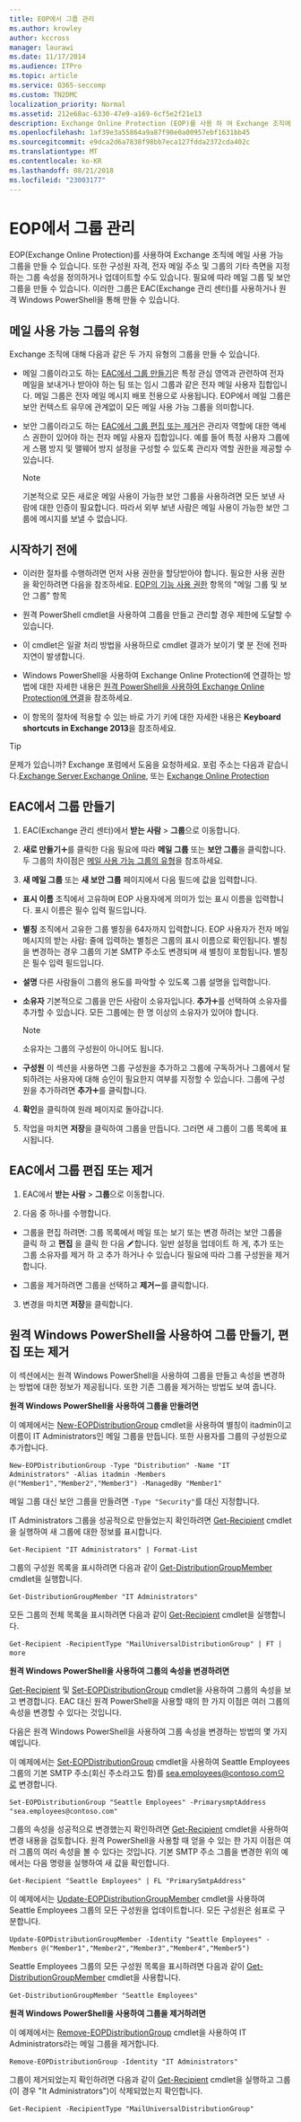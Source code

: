 ```yaml
---
title: EOP에서 그룹 관리
ms.author: krowley
author: kccross
manager: laurawi
ms.date: 11/17/2014
ms.audience: ITPro
ms.topic: article
ms.service: O365-seccomp
ms.custom: TN2DMC
localization_priority: Normal
ms.assetid: 212e68ac-6330-47e9-a169-6cf5e2f21e13
description: Exchange Online Protection (EOP)를 사용 하 여 Exchange 조직에 대 한 메일 사용이 가능한 그룹을 만들 수 있습니다. 또한 정의 또는 멤버 자격, 전자 메일 주소 및 그룹의 다른 측면을 지정 하는 그룹 속성을 업데이트 하려면 EOP를 사용할 수 있습니다.
ms.openlocfilehash: 1af39e3a55864a9a87f90e0a00957ebf1631bb45
ms.sourcegitcommit: e9dca2d6a7838f98bb7eca127fdda2372cda402c
ms.translationtype: MT
ms.contentlocale: ko-KR
ms.lasthandoff: 08/21/2018
ms.locfileid: "23003177"
---
```

# <a name="manage-groups-in-eop"></a>EOP에서 그룹 관리

 EOP(Exchange Online Protection)를 사용하여 Exchange 조직에 메일 사용 가능 그룹을 만들 수 있습니다. 또한 구성원 자격, 전자 메일 주소 및 그룹의 기타 측면을 지정하는 그룹 속성을 정의하거나 업데이트할 수도 있습니다. 필요에 따라 메일 그룹 및 보안 그룹을 만들 수 있습니다. 이러한 그룹은 EAC(Exchange 관리 센터)를 사용하거나 원격 Windows PowerShell을 통해 만들 수 있습니다. 
  
## <a name="types-of-mail-enabled-groups"></a>메일 사용 가능 그룹의 유형

Exchange 조직에 대해 다음과 같은 두 가지 유형의 그룹을 만들 수 있습니다.
  
- 메일 그룹이라고도 하는 [EAC에서 그룹 만들기](manage-groups-in-eop.md)은 특정 관심 영역과 관련하여 전자 메일을 보내거나 받아야 하는 팀 또는 임시 그룹과 같은 전자 메일 사용자 집합입니다. 메일 그룹은 전자 메일 메시지 배포 전용으로 사용됩니다. EOP에서 메일 그룹은 보안 컨텍스트 유무에 관계없이 모든 메일 사용 가능 그룹을 의미합니다.
    
- 보안 그룹이라고도 하는 [EAC에서 그룹 편집 또는 제거](manage-groups-in-eop.md)은 관리자 역할에 대한 액세스 권한이 있어야 하는 전자 메일 사용자 집합입니다. 예를 들어 특정 사용자 그룹에게 스팸 방지 및 맬웨어 방지 설정을 구성할 수 있도록 관리자 역할 권한을 제공할 수 있습니다.
    
    > [!NOTE]
    > 기본적으로 모든 새로운 메일 사용이 가능한 보안 그룹을 사용하려면 모든 보낸 사람에 대한 인증이 필요합니다. 따라서 외부 보낸 사람은 메일 사용이 가능한 보안 그룹에 메시지를 보낼 수 없습니다. 
  
## <a name="before-you-begin"></a>시작하기 전에

- 이러한 절차를 수행하려면 먼저 사용 권한을 할당받아야 합니다. 필요한 사용 권한을 확인하려면 다음을 참조하세요. [EOP의 기능 사용 권한](feature-permissions-in-eop.md) 항목의 "메일 그룹 및 보안 그룹" 항목 
    
- 원격 PowerShell cmdlet을 사용하여 그룹을 만들고 관리할 경우 제한에 도달할 수 있습니다.
    
- 이 cmdlet은 일괄 처리 방법을 사용하므로 cmdlet 결과가 보이기 몇 분 전에 전파 지연이 발생합니다.
    
- Windows PowerShell을 사용하여 Exchange Online Protection에 연결하는 방법에 대한 자세한 내용은 [원격 PowerShell을 사용하여 Exchange Online Protection에 연결](https://docs.microsoft.com/powershell/exchange/exchange-eop/connect-to-exchange-online-protection-powershell?view=exchange-ps)을 참조하세요.
    
- 이 항목의 절차에 적용할 수 있는 바로 가기 키에 대한 자세한 내용은 **Keyboard shortcuts in Exchange 2013**을 참조하세요.
    
> [!TIP]
> 문제가 있습니까? Exchange 포럼에서 도움을 요청하세요. 포럼 주소는 다음과 같습니다.[Exchange Server](https://go.microsoft.com/fwlink/p/?linkId=60612),[Exchange Online](https://go.microsoft.com/fwlink/p/?linkId=267542), 또는 [Exchange Online Protection](https://go.microsoft.com/fwlink/p/?linkId=285351) 
  
## <a name="create-a-group-in-the-eac"></a>EAC에서 그룹 만들기

1. EAC(Exchange 관리 센터)에서 **받는 사람** \> **그룹**으로 이동합니다.
    
2. **새로 만들기**![아이콘 추가](../media/ITPro-EAC-AddIcon.gif)를 클릭한 다음 필요에 따라 **메일 그룹** 또는 **보안 그룹**을 클릭합니다. 두 그룹의 차이점은 [메일 사용 가능 그룹의 유형](manage-groups-in-eop.md)을 참조하세요. 
    
3. **새 메일 그룹** 또는 **새 보안 그룹** 페이지에서 다음 필드에 값을 입력합니다. 
    
  - **표시 이름** 조직에서 고유하며 EOP 사용자에게 의미가 있는 표시 이름을 입력합니다. 표시 이름은 필수 입력 필드입니다. 
    
  - **별칭** 조직에서 고유한 그룹 별칭을 64자까지 입력합니다. EOP 사용자가 전자 메일 메시지의 받는 사람: 줄에 입력하는 별칭은 그룹의 표시 이름으로 확인됩니다. 별칭을 변경하는 경우 그룹의 기본 SMTP 주소도 변경되며 새 별칭이 포함됩니다. 별칭은 필수 입력 필드입니다. 
    
  - **설명** 다른 사람들이 그룹의 용도를 파악할 수 있도록 그룹 설명을 입력합니다. 
    
  - **소유자** 기본적으로 그룹을 만든 사람이 소유자입니다. **추가**![아이콘 추가](../media/ITPro-EAC-AddIcon.gif)를 선택하여 소유자를 추가할 수 있습니다. 모든 그룹에는 한 명 이상의 소유자가 있어야 합니다.
    
    > [!NOTE]
    > 소유자는 그룹의 구성원이 아니어도 됩니다. 
  
  - **구성원** 이 섹션을 사용하면 그룹 구성원을 추가하고 그룹에 구독하거나 그룹에서 탈퇴하려는 사용자에 대해 승인이 필요한지 여부를 지정할 수 있습니다. 그룹에 구성원을 추가하려면 **추가**![아이콘 추가](../media/ITPro-EAC-AddIcon.gif)를 클릭합니다.
    
4. **확인**을 클릭하여 원래 페이지로 돌아갑니다. 
    
5. 작업을 마치면 **저장**을 클릭하여 그룹을 만듭니다. 그러면 새 그룹이 그룹 목록에 표시됩니다. 
    
## <a name="edit-or-remove-a-group-in-the-eac"></a>EAC에서 그룹 편집 또는 제거

1. EAC에서 **받는 사람** \> **그룹**으로 이동합니다.
    
2. 다음 중 하나를 수행합니다.
    
  - 그룹을 편집 하려면: 그룹 목록에서 메일 또는 보기 또는 변경 하려는 보안 그룹을 클릭 하 고 **편집** 을 클릭 한 다음 ![편집 아이콘](../media/ITPro-EAC-EditIcon.gif)합니다. 일반 설정을 업데이트 하 게, 추가 또는 그룹 소유자를 제거 하 고 추가 하거나 수 있습니다 필요에 따라 그룹 구성원을 제거 합니다.
    
  - 그룹을 제거하려면 그룹을 선택하고 **제거**![아이콘 제거](../media/ITPro-EAC-RemoveIcon.gif)를 클릭합니다.
    
3. 변경을 마치면 **저장**을 클릭합니다.
    
## <a name="create-edit-or-remove-a-group-using-remote-windows-powershell"></a>원격 Windows PowerShell을 사용하여 그룹 만들기, 편집 또는 제거

이 섹션에서는 원격 Windows PowerShell을 사용하여 그룹을 만들고 속성을 변경하는 방법에 대한 정보가 제공됩니다. 또한 기존 그룹을 제거하는 방법도 보여 줍니다. 
  
 **원격 Windows PowerShell을 사용하여 그룹을 만들려면**
  
이 예제에서는 [New-EOPDistributionGroup](http://technet.microsoft.com/library/4610dfe5-fca8-4ba8-be3c-535d1753e0f4.aspx) cmdlet을 사용하여 별칭이 itadmin이고 이름이 IT Administrators인 메일 그룹을 만듭니다. 또한 사용자를 그룹의 구성원으로 추가합니다. 
  
```
New-EOPDistributionGroup -Type "Distribution" -Name "IT Administrators" -Alias itadmin -Members @("Member1","Member2","Member3") -ManagedBy "Member1"

```

메일 그룹 대신 보안 그룹을 만들려면  `-Type "Security"`를 대신 지정합니다. 
  
IT Administrators 그룹을 성공적으로 만들었는지 확인하려면 [Get-Recipient](http://technet.microsoft.com/library/2ce6250f-0ad3-4b29-870c-e1d6e1e154bc.aspx) cmdlet을 실행하여 새 그룹에 대한 정보를 표시합니다. 
  
```
Get-Recipient "IT Administrators" | Format-List

```

그룹의 구성원 목록을 표시하려면 다음과 같이 [Get-DistributionGroupMember](http://technet.microsoft.com/library/15c71bc5-4246-44ac-8b34-8ccd585294b5.aspx) cmdlet을 실행합니다. 
  
```
Get-DistributionGroupMember "IT Administrators"

```

모든 그룹의 전체 목록을 표시하려면 다음과 같이 [Get-Recipient](http://technet.microsoft.com/library/2ce6250f-0ad3-4b29-870c-e1d6e1e154bc.aspx) cmdlet을 실행합니다. 
  
```
Get-Recipient -RecipientType "MailUniversalDistributionGroup" | FT | more

```

 **원격 Windows PowerShell을 사용하여 그룹의 속성을 변경하려면**
  
[Get-Recipient](http://technet.microsoft.com/library/2ce6250f-0ad3-4b29-870c-e1d6e1e154bc.aspx) 및 [Set-EOPDistributionGroup](http://technet.microsoft.com/library/689a66c5-a524-4870-88f3-091fd6eae3b7.aspx) cmdlet을 사용하여 그룹의 속성을 보고 변경합니다. EAC 대신 원격 PowerShell을 사용할 때의 한 가지 이점은 여러 그룹의 속성을 변경할 수 있다는 것입니다. 
  
다음은 원격 Windows PowerShell을 사용하여 그룹 속성을 변경하는 방법의 몇 가지 예입니다.
  
이 예제에서는 [Set-EOPDistributionGroup](http://technet.microsoft.com/library/689a66c5-a524-4870-88f3-091fd6eae3b7.aspx) cmdlet을 사용하여 Seattle Employees 그룹의 기본 SMTP 주소(회신 주소라고도 함)를 sea.employees@contoso.com으로 변경합니다. 
  
```
Set-EOPDistributionGroup "Seattle Employees" -PrimarysmptAddress "sea.employees@contoso.com"

```

그룹의 속성을 성공적으로 변경했는지 확인하려면 [Get-Recipient](http://technet.microsoft.com/library/2ce6250f-0ad3-4b29-870c-e1d6e1e154bc.aspx) cmdlet을 사용하여 변경 내용을 검토합니다. 원격 PowerShell을 사용할 때 얻을 수 있는 한 가지 이점은 여러 그룹의 여러 속성을 볼 수 있다는 것입니다. 기본 SMTP 주소 그룹을 변경한 위의 예에서는 다음 명령을 실행하여 새 값을 확인합니다. 
  
```
Get-Recipient "Seattle Employees" | FL "PrimarySmtpAddress"

```

이 예제에서는 [Update-EOPDistributionGroupMember](http://technet.microsoft.com/library/a6d4f790-1b94-42f8-af6f-fa79c504d8ec.aspx) cmdlet을 사용하여 Seattle Employees 그룹의 모든 구성원을 업데이트합니다. 모든 구성원은 쉼표로 구분합니다. 
  
```
Update-EOPDistributionGroupMember -Identity "Seattle Employees" -Members @("Member1","Member2","Member3","Member4","Member5")

```

Seattle Employees 그룹의 모든 구성원 목록을 표시하려면 다음과 같이 [Get-DistributionGroupMember](http://technet.microsoft.com/library/15c71bc5-4246-44ac-8b34-8ccd585294b5.aspx) cmdlet을 사용합니다. 
  
```
Get-DistributionGroupMember "Seattle Employees"

```

 **원격 Windows PowerShell을 사용하여 그룹을 제거하려면**
  
이 예제에서는 [Remove-EOPDistributionGroup](http://technet.microsoft.com/library/a17b1307-3187-40b0-a438-c7b35a34c002.aspx) cmdlet을 사용하여 IT Administrators라는 메일 그룹을 제거합니다. 
  
```
Remove-EOPDistributionGroup -Identity "IT Administrators" 

```

그룹이 제거되었는지 확인하려면 다음과 같이 [Get-Recipient](http://technet.microsoft.com/library/2ce6250f-0ad3-4b29-870c-e1d6e1e154bc.aspx) cmdlet을 실행하고 그룹(이 경우 "It Administrators")이 삭제되었는지 확인합니다. 
  
```
Get-Recipient -RecipientType "MailUniversalDistributionGroup"

```


